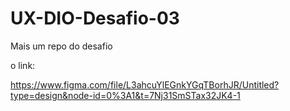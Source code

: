 # UX-DIO-Desafio-03
Mais um repo do desafio


o link:

https://www.figma.com/file/L3ahcuYlEGnkYGqTBorhJR/Untitled?type=design&node-id=0%3A1&t=7Nj31SmSTax32JK4-1
